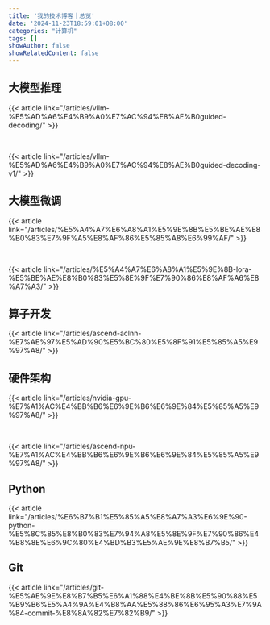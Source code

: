 ```yaml
---
title: '我的技术博客｜总览'
date: '2024-11-23T18:59:01+08:00'
categories: "计算机"
tags: []
showAuthor: false
showRelatedContent: false
---
```


## 大模型推理

{{< article link="/articles/vllm-%E5%AD%A6%E4%B9%A0%E7%AC%94%E8%AE%B0guided-decoding/" >}}

<br>

{{< article link="/articles/vllm-%E5%AD%A6%E4%B9%A0%E7%AC%94%E8%AE%B0guided-decoding-v1/" >}}

## 大模型微调

{{< article link="/articles/%E5%A4%A7%E6%A8%A1%E5%9E%8B%E5%BE%AE%E8%B0%83%E7%9F%A5%E8%AF%86%E5%85%A8%E6%99%AF/" >}}

<br>

{{< article link="/articles/%E5%A4%A7%E6%A8%A1%E5%9E%8B-lora-%E5%BE%AE%E8%B0%83%E5%8E%9F%E7%90%86%E8%AF%A6%E8%A7%A3/" >}}

## 算子开发

{{< article link="/articles/ascend-aclnn-%E7%AE%97%E5%AD%90%E5%BC%80%E5%8F%91%E5%85%A5%E9%97%A8/" >}}

## 硬件架构

{{< article link="/articles/nvidia-gpu-%E7%A1%AC%E4%BB%B6%E6%9E%B6%E6%9E%84%E5%85%A5%E9%97%A8/" >}}

<br>

{{< article link="/articles/ascend-npu-%E7%A1%AC%E4%BB%B6%E6%9E%B6%E6%9E%84%E5%85%A5%E9%97%A8/" >}}

## Python

{{< article link="/articles/%E6%B7%B1%E5%85%A5%E8%A7%A3%E6%9E%90-python-%E5%8C%85%E8%B0%83%E7%94%A8%E5%8E%9F%E7%90%86%E4%B8%8E%E6%9C%80%E4%BD%B3%E5%AE%9E%E8%B7%B5/" >}}

## Git

{{< article link="/articles/git-%E5%AE%9E%E8%B7%B5%E6%A1%88%E4%BE%8B%E5%90%88%E5%B9%B6%E5%A4%9A%E4%B8%AA%E5%88%86%E6%95%A3%E7%9A%84-commit-%E8%8A%82%E7%82%B9/" >}}
